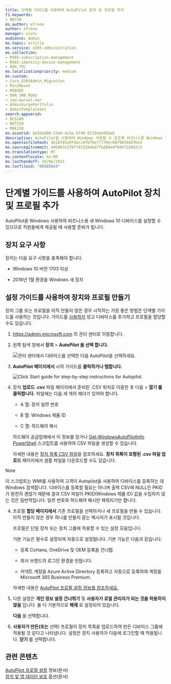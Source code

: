 ```yaml
---
title: 단계별 가이드를 사용하여 AutoPilot 장치 및 프로필 추가
f1.keywords:
- NOCSH
ms.author: efrene
author: efrene
manager: scotv
audience: Admin
ms.topic: article
ms.service: o365-administration
ms.collection:
- M365-subscription-management
- M365-identity-device-management
- Adm_TOC
ms.localizationpriority: medium
ms.custom:
- Core_O365Admin_Migration
- MiniMaven
- MSB365
- OKR_SMB_M365
- seo-marvel-mar
- AdminSurgePortfolio
- AdminTemplateSet
search.appverid:
- BCS160
- MET150
- MOE150
ms.assetid: be5b6d90-3344-4c5e-bf40-5733eb845beb
description: AutoPilot을 사용하여 Windows 사용할 수 있도록 비즈니스용 Windows 10 디바이스를 설정하는 방법을 배워야 합니다.
ms.openlocfilehash: 4b187d5e8f9acc8fb76e77770ec88790394dfbe3
ms.sourcegitcommit: d4b867e37bf741528ded7fb289e4f6847228d2c5
ms.translationtype: MT
ms.contentlocale: ko-KR
ms.lasthandoff: 10/06/2021
ms.locfileid: "60165643"
---
```

# <a name="use-the-step-by-step-guide-to-add-autopilot-devices-and-profile"></a>단계별 가이드를 사용하여 AutoPilot 장치 및 프로필 추가

AutoPilot을 Windows 사용하여 비즈니스용  새 Windows 10 디바이스를 설정할 수 있으므로 직원들에게 제공될 때 사용할 준비가 됩니다.
  
## <a name="device-requirements"></a>장치 요구 사항

장치는 다음 요구 사항을 충족해야 합니다.
  
- Windows 10 버전 1703 이상
    
- 2016년 1월 환경을 Windows 새 장치
    
## <a name="use-the-setup-guide-to-create-devices-and-profiles"></a>설정 가이드를 사용하여 장치와 프로필 만들기

장치 그룹 또는 프로필을 아직 만들지 않은 경우 시작하는 가장 좋은 방법은 단계별 가이드를 사용하는 것입니다. 가이드를 [사용하지](create-and-edit-autopilot-devices.md) 않고 [](create-and-edit-autopilot-profiles.md) 디바이스를 추가하고 프로필을 할당할 수도 있습니다. 
  
1. <a href="https://go.microsoft.com/fwlink/p/?linkid=837890" target="_blank">https://admin.microsoft.com</a> 의 관리 센터로 이동합니다.

2. 왼쪽 탐색 창에서 **장치** \> **AutoPilot 을 선택 합니다.**

    ![관리 센터에서 디바이스를 선택한 다음 AutoPilot을 선택하세요.](../../media/AutoPilot.png)
  
2. **AutoPilot 페이지에서** 시작 가이드를 **클릭하거나 탭합니다.**
    
    ![Click Start guide for step-by-step instructions for Autopilot.](../../media/31662655-d1e6-437d-87ea-c0dec5da56f7.png)
  
3. 장치 **업로드 .csv** 파일 페이지에서 준비된 .CSV 위치로 이동한 후 다음  \> **열기 를 클릭합니다.** 파일에는 다음 세 개의 헤더가 있어야 합니다.
    
    - A 열: 장치 일련 번호
    
    - B 열: Windows 제품 ID
    
    - C 열: 하드웨어 해시
    
    하드웨어 공급업체에서 이 정보를 얻거나 [Get-WindowsAutoPilotInfo PowerShell](https://www.powershellgallery.com/packages/Get-WindowsAutoPilotInfo) 스크립트를 사용하여 CSV 파일을 생성할 수 있습니다. 
    
    자세한 내용은 [장치 목록 CSV 파일](../misc/device-list.md)을 참조하세요. **장치 목록이 포함된 .csv 파일 업로드** 페이지에서 샘플 파일을 다운로드할 수도 있습니다. 
    
> [!NOTE]
> 이 스크립트는 WMI를 사용하여 고객이 Autopilot을 사용하여 디바이스를 등록하는 데 Windows 검색합니다. 디바이스를 등록할 필요는 아니며 출력 CSV에 NULL인 PKID가 완전히 괜찮기 때문에 결과 CSV 파일이 PKID(Windows 제품 ID) 값을 수집하지 않는 것은 일반적입니다. 일련 번호와 하드웨어 해시만 채워지기만 합니다.
    
4. 프로필 **할당 페이지에서** 기존 프로필을 선택하거나 새 프로필을 만들 수 있습니다. 아직 만들지 않은 경우 하나를 만들지 묻는 메시지가 표시될 것입니다. 
    
    프로필은 단일 장치 또는 장치 그룹에 적용할 수 있는 설정 모음입니다.
    
    기본 기능은 필수로 설정되며 자동으로 설정됩니다. 기본 기능은 다음과 같습니다.
    
    - 등록 Cortana, OneDrive 및 OEM 등록을 건너뜁.
    
    - 회사 브랜드의 로그인 환경을 만듭니다.
    
    - 커넥트 계정을 Azure Active Directory 등록하고 자동으로 등록하여 계정을 Microsoft 365 Business Premium.
    
    자세한 내용은 [AutoPilot 프로필 설정 정보를 참조하세요.](autopilot-profile-settings.md) 
    
5. 다른 설정은 **개인 정보 설정 건너뛰기** 및 **사용자가 로컬 관리자가 되는 것을 허용하지 않음** 입니다. 둘 다 기본적으로 **해제** 로 설정되어 있습니다. 
    
    **다음** 을 선택합니다.
    
6. **사용자가 만든(또는** 선택) 프로필이 장치 목록을 업로드하여 만든 디바이스 그룹에 적용될 것 같다고 나타냅니다. 설정은 장치 사용자가 다음에 로그인할 때 적용됩니다. **닫기** 를 선택합니다.

## <a name="related-content"></a>관련 콘텐츠

[AutoPilot 프로필 설정](autopilot-profile-settings.md) 정보(문서)\
[장치 및 앱 데이터 보호](../devices/choose-device-security.md) 옵션(문서)
